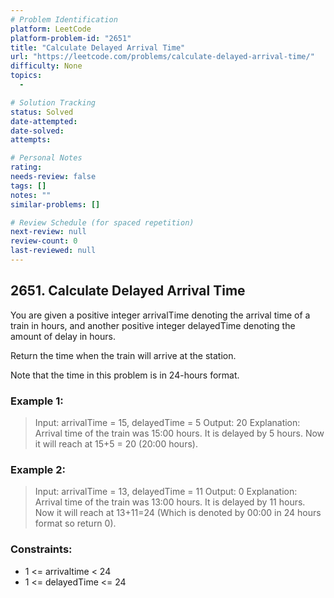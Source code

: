 ```yaml
---
# Problem Identification
platform: LeetCode
platform-problem-id: "2651"
title: "Calculate Delayed Arrival Time"
url: "https://leetcode.com/problems/calculate-delayed-arrival-time/"
difficulty: None
topics:
  -

# Solution Tracking
status: Solved
date-attempted:
date-solved:
attempts:

# Personal Notes
rating:
needs-review: false
tags: []
notes: ""
similar-problems: []

# Review Schedule (for spaced repetition)
next-review: null
review-count: 0
last-reviewed: null
---
```


## 2651. Calculate Delayed Arrival Time

You are given a positive integer arrivalTime denoting the arrival time of a train in hours, and another positive integer delayedTime denoting the amount of delay in hours.

Return the time when the train will arrive at the station.

Note that the time in this problem is in 24-hours format.

### Example 1:

> Input: arrivalTime = 15, delayedTime = 5
> Output: 20
> Explanation: Arrival time of the train was 15:00 hours. It is delayed by 5 hours. Now it will reach at 15+5 = 20 (20:00 hours).

### Example 2:

> Input: arrivalTime = 13, delayedTime = 11
> Output: 0
> Explanation: Arrival time of the train was 13:00 hours. It is delayed by 11 hours. Now it will reach at 13+11=24 (Which is denoted by 00:00 in 24 hours format so return 0).

### Constraints:

- 1 <= arrivaltime < 24
- 1 <= delayedTime <= 24
